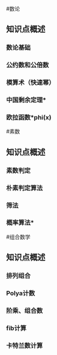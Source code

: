 #数论
## 知识点概述
### 数论基础
### 公约数和公倍数
### 模算术（快速幂）
### 中国剩余定理*
### 欧拉函数*phi(x)


#素数
## 知识点概述
### 素数判定
### 朴素判定算法
### 筛法
### 概率算法*

#组合数学
## 知识点概述
### 排列组合
### Polya计数
### 阶乘、组合数
### fib计算
### 卡特兰数计算
